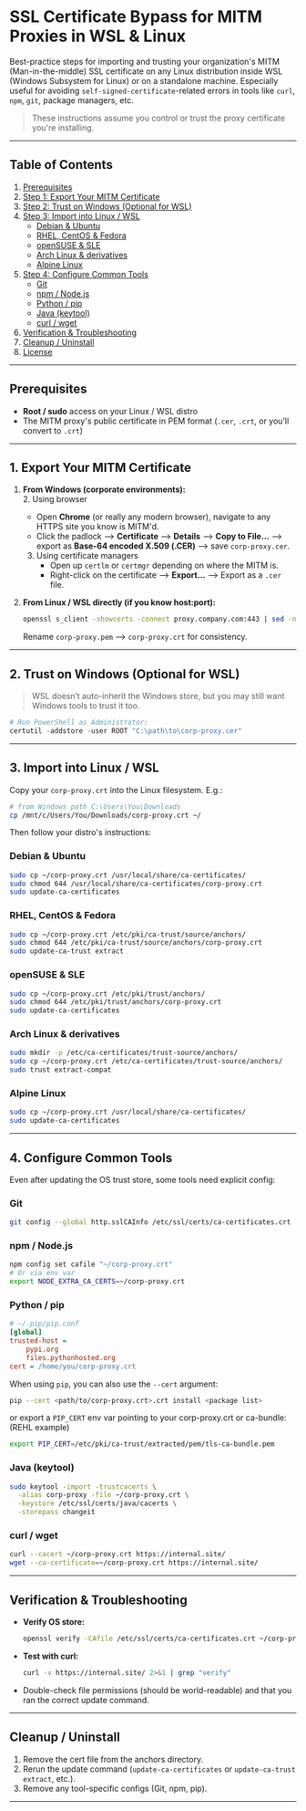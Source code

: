 # SSL Certificate Bypass for MITM Proxies in WSL & Linux

Best-practice steps for importing and trusting your organization's MITM (Man-in-the-middle) SSL certificate on any Linux distribution inside WSL (Windows Subsystem for Linux) or on a standalone machine. Especially useful for avoiding `self-signed-certificate`-related errors in tools like `curl`, `npm`, `git`, package managers, etc.  

> These instructions assume you control or trust the proxy certificate you're installing.

---

## Table of Contents

1. [Prerequisites](#-prerequisites)  
2. [Step 1: Export Your MITM Certificate](#-step-1-export-your-mitm-certificate)  
3. [Step 2: Trust on Windows (Optional for WSL)](#-step-2-trust-on-windows-optional-for-wsl)  
4. [Step 3: Import into Linux / WSL](#-step-3-import-into-linux--wsl)  
   - [Debian & Ubuntu](#debian--ubuntu)  
   - [RHEL, CentOS & Fedora](#rhel-centos--fedora)  
   - [openSUSE & SLE](#opensuse--sle)  
   - [Arch Linux & derivatives](#arch-linux--derivatives)  
   - [Alpine Linux](#alpine-linux)  
5. [Step 4: Configure Common Tools](#-step-4-configure-common-tools)  
   - [Git](#git)  
   - [npm / Node.js](#npm--nodejs)  
   - [Python / pip](#python--pip)  
   - [Java (keytool)](#java-keytool)  
   - [curl / wget](#curl--wget)  
6. [Verification & Troubleshooting](#-verification--troubleshooting)  
7. [Cleanup / Uninstall](#-cleanup--uninstall)  
8. [License](#-license)  

---

## Prerequisites

- **Root / sudo** access on your Linux / WSL distro  
- The MITM proxy's public certificate in PEM format (`.cer`, `.crt`, or you’ll convert to `.crt`)  

---

## 1. Export Your MITM Certificate

1. **From Windows (corporate environments):**  
   2. Using browser 
      - Open **Chrome** (or really any modern browser), navigate to any HTTPS site you know is MITM'd.  
      - Click the padlock --> **Certificate** --> **Details** --> **Copy to File…** --> export as **Base-64 encoded X.509 (.CER)** --> save `corp-proxy.cer`.  
   3. Using certificate managers
      - Open up `certlm` or `certmgr` depending on where the MITM is.
      - Right-click on the certificate --> **Export...** --> Export as a `.cer` file. 

2. **From Linux / WSL directly (if you know host:port):**  
   ```bash
   openssl s_client -showcerts -connect proxy.company.com:443 | sed -ne '/-BEGIN CERTIFICATE-/,/-END CERTIFICATE-/p' > corp-proxy.pem
   ```
   Rename `corp-proxy.pem` --> `corp-proxy.crt` for consistency.

---

## 2. Trust on Windows (Optional for WSL)

> WSL doesn’t auto-inherit the Windows store, but you may still want Windows tools to trust it too.

```powershell
# Run PowerShell as Administrator:
certutil -addstore -user ROOT "C:\path\to\corp-proxy.cer"
```

---

## 3. Import into Linux / WSL

Copy your `corp-proxy.crt` into the Linux filesystem. E.g.:

```bash
# from Windows path C:\Users\You\Downloads
cp /mnt/c/Users/You/Downloads/corp-proxy.crt ~/
```

Then follow your distro's instructions:

### Debian & Ubuntu

```bash
sudo cp ~/corp-proxy.crt /usr/local/share/ca-certificates/
sudo chmod 644 /usr/local/share/ca-certificates/corp-proxy.crt
sudo update-ca-certificates
```

### RHEL, CentOS & Fedora

```bash
sudo cp ~/corp-proxy.crt /etc/pki/ca-trust/source/anchors/
sudo chmod 644 /etc/pki/ca-trust/source/anchors/corp-proxy.crt
sudo update-ca-trust extract
```

### openSUSE & SLE

```bash
sudo cp ~/corp-proxy.crt /etc/pki/trust/anchors/
sudo chmod 644 /etc/pki/trust/anchors/corp-proxy.crt
sudo update-ca-certificates
```

### Arch Linux & derivatives

```bash
sudo mkdir -p /etc/ca-certificates/trust-source/anchors/
sudo cp ~/corp-proxy.crt /etc/ca-certificates/trust-source/anchors/
sudo trust extract-compat
```

### Alpine Linux

```bash
sudo cp ~/corp-proxy.crt /usr/local/share/ca-certificates/
sudo update-ca-certificates
```

---

## 4. Configure Common Tools

Even after updating the OS trust store, some tools need explicit config:

### Git

```bash
git config --global http.sslCAInfo /etc/ssl/certs/ca-certificates.crt
```

### npm / Node.js

```bash
npm config set cafile "~/corp-proxy.crt"
# Or via env var
export NODE_EXTRA_CA_CERTS=~/corp-proxy.crt
```

### Python / pip

```ini
# ~/.pip/pip.conf
[global]
trusted-host =
    pypi.org
    files.pythonhosted.org
cert = /home/you/corp-proxy.crt
```
When using `pip`, you can also use the `--cert` argument: 
```bash
pip --cert <path/to/corp-proxy.crt>.crt install <package list>
``` 
or export a `PIP_CERT` env var pointing to your corp-proxy.crt or ca-bundle: (REHL example) 
```bash
export PIP_CERT=/etc/pki/ca-trust/extracted/pem/tls-ca-bundle.pem
```
### Java (keytool)

```bash
sudo keytool -import -trustcacerts \
  -alias corp-proxy -file ~/corp-proxy.crt \
  -keystore /etc/ssl/certs/java/cacerts \
  -storepass changeit
```

### curl / wget

```bash
curl --cacert ~/corp-proxy.crt https://internal.site/
wget --ca-certificate=~/corp-proxy.crt https://internal.site/
```

---

## Verification & Troubleshooting

- **Verify OS store:**  
  ```bash
  openssl verify -CAfile /etc/ssl/certs/ca-certificates.crt ~/corp-proxy.crt
  ```
- **Test with curl:**  
  ```bash
  curl -v https://internal.site/ 2>&1 | grep "verify"
  ```
- Double-check file permissions (should be world-readable) and that you ran the correct update command.

---

## Cleanup / Uninstall

1. Remove the cert file from the anchors directory.  
2. Rerun the update command (`update-ca-certificates` or `update-ca-trust extract`, etc.).  
3. Remove any tool-specific configs (Git, npm, pip).

---
